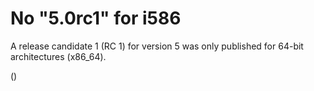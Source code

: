 # No "5.0rc1" for i586

A release candidate 1 (RC 1) for version 5 was only published for 64-bit architectures (x86_64).

()
